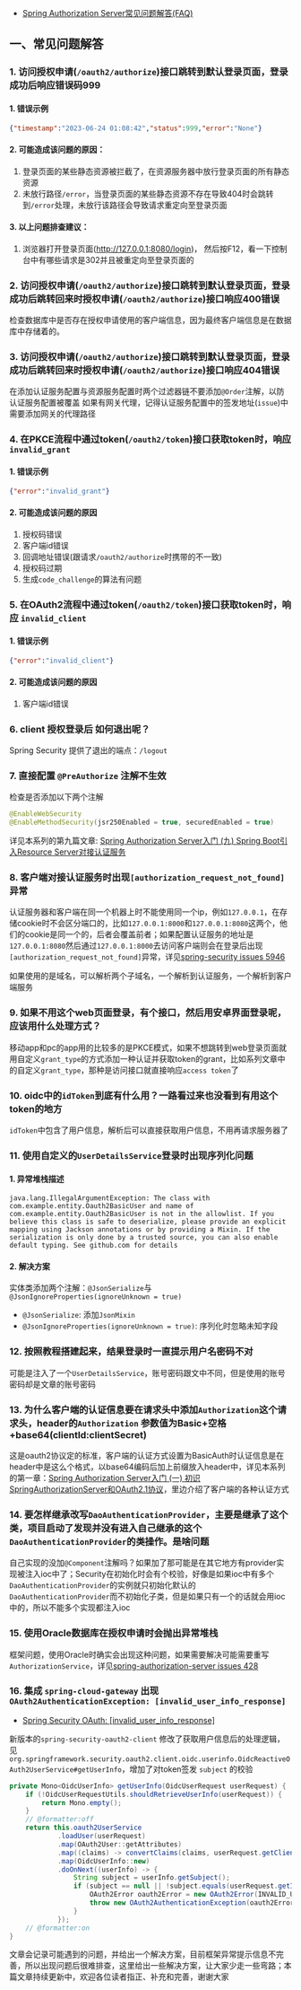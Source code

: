 - [Spring Authorization Server常见问题解答(FAQ)](https://juejin.cn/post/7279242389000208438)

## 一、常见问题解答
### 1. 访问授权申请(`/oauth2/authorize`)接口跳转到默认登录页面，登录成功后响应错误码999
#### 1. 错误示例
```json
{"timestamp":"2023-06-24 01:08:42","status":999,"error":"None"}
```

#### 2. 可能造成该问题的原因：

1. 登录页面的某些静态资源被拦截了，在资源服务器中放行登录页面的所有静态资源
2. 未放行路径`/error`，当登录页面的某些静态资源不存在导致404时会跳转到`/error`处理，未放行该路径会导致请求重定向至登录页面

#### 3. 以上问题排查建议：

1. 浏览器打开登录页面(http://127.0.0.1:8080/login)， 然后按F12，看一下控制台中有哪些请求是302并且被重定向至登录页面的

### 2. 访问授权申请(`/oauth2/authorize`)接口跳转到默认登录页面，登录成功后跳转回来时授权申请(`/oauth2/authorize`)接口响应400错误
检查数据库中是否存在授权申请使用的客户端信息，因为最终客户端信息是在数据库中存储着的。

### 3. 访问授权申请(`/oauth2/authorize`)接口跳转到默认登录页面，登录成功后跳转回来时授权申请(`/oauth2/authorize`)接口响应404错误

在添加认证服务配置与资源服务配置时两个过滤器链不要添加`@Order`注解，以防认证服务配置被覆盖
如果有网关代理，记得认证服务配置中的签发地址(`issue`)中需要添加网关的代理路径

### 4. 在PKCE流程中通过token(`/oauth2/token`)接口获取token时，响应 `invalid_grant`
#### 1. 错误示例
```json
{"error":"invalid_grant"}
```

#### 2. 可能造成该问题的原因

1. 授权码错误
2. 客户端id错误
3. 回调地址错误(跟请求`/oauth2/authorize`时携带的不一致)
4. 授权码过期
5. 生成`code_challenge`的算法有问题


### 5. 在OAuth2流程中通过token(`/oauth2/token`)接口获取token时，响应 `invalid_client`
#### 1. 错误示例
```json
{"error":"invalid_client"}
```

#### 2. 可能造成该问题的原因

1. 客户端id错误

### 6. client 授权登录后 如何退出呢？
Spring Security 提供了退出的端点：`/logout`

### 7. 直接配置 `@PreAuthorize` 注解不生效
检查是否添加以下两个注解
```java
@EnableWebSecurity
@EnableMethodSecurity(jsr250Enabled = true, securedEnabled = true)
```

详见本系列的第九篇文章: [Spring Authorization Server入门 (九) Spring Boot引入Resource Server对接认证服务](https://juejin.cn/post/7244043482772029498)

### 8. 客户端对接认证服务时出现`[authorization_request_not_found]`异常
认证服务器和客户端在同一个机器上时不能使用同一个ip，例如`127.0.0.1`，在存储cookie时不会区分端口的，比如`127.0.0.1:8000`和`127.0.0.1:8080`这两个，他们的cookie是同一个的，后者会覆盖前者；如果配置认证服务的地址是`127.0.0.1:8080`然后通过`127.0.0.1:8000`去访问客户端则会在登录后出现`[authorization_request_not_found]`异常，详见[spring-security issues 5946](https://github.com/spring-projects/spring-security/issues/5946)

如果使用的是域名，可以解析两个子域名，一个解析到认证服务，一个解析到客户端服务

### 9. 如果不用这个web页面登录，有个接口，然后用安卓界面登录呢，应该用什么处理方式？
移动app和pc的app用的比较多的是PKCE模式，如果不想跳转到web登录页面就用自定义`grant_type`的方式添加一种认证并获取token的grant，比如系列文章中的自定义`grant_type`，那种是访问接口就直接响应`access token`了

### 10. oidc中的`idToken`到底有什么用？一路看过来也没看到有用这个token的地方
`idToken`中包含了用户信息，解析后可以直接获取用户信息，不用再请求服务器了

### 11. 使用自定义的`UserDetailsService`登录时出现序列化问题
#### 1. 异常堆栈描述
```shell
java.lang.IllegalArgumentException: The class with com.example.entity.Oauth2BasicUser and name of com.example.entity.Oauth2BasicUser is not in the allowlist. If you believe this class is safe to deserialize, please provide an explicit mapping using Jackson annotations or by providing a Mixin. If the serialization is only done by a trusted source, you can also enable default typing. See github.com for details
```

#### 2. 解决方案

实体类添加两个注解：`@JsonSerialize`与`@JsonIgnoreProperties(ignoreUnknown = true)`
- `@JsonSerialize`: 添加`JsonMixin`
- `@JsonIgnoreProperties(ignoreUnknown = true)`: 序列化时忽略未知字段

### 12. 按照教程搭建起来，结果登录时一直提示用户名密码不对
可能是注入了一个`UserDetailsService`，账号密码跟文中不同，但是使用的账号密码却是文章的账号密码

### 13. 为什么客户端的认证信息要在请求头中添加`Authorization`这个请求头，header的`Authorization` 参数值为Basic+空格+base64(clientId:clientSecret)
这是oauth2协议定的标准，客户端的认证方式设置为BasicAuth时认证信息是在header中是这么个格式，以base64编码后加上前缀放入header中，详见本系列的第一章：[Spring Authorization Server入门 (一) 初识SpringAuthorizationServer和OAuth2.1协议](https://juejin.cn/post/7239953874950733884)，里边介绍了客户端的各种认证方式

### 14. 要怎样继承改写`DaoAuthenticationProvider`，主要是继承了这个类，项目启动了发现并没有进入自己继承的这个`DaoAuthenticationProvider`的类操作。是啥问题
自己实现的没加`@Component`注解吗？如果加了那可能是在其它地方有provider实现被注入ioc中了；Security在初始化时会有个校验，好像是如果ioc中有多个`DaoAuthenticationProvider`的实例就只初始化默认的`DaoAuthenticationProvider`而不初始化子类，但是如果只有一个的话就会用ioc中的，所以不能多个实现都注入ioc

### 15. 使用Oracle数据库在授权申请时会抛出异常堆栈
框架问题，使用Oracle时确实会出现这种问题，如果需要解决可能需要重写`AuthorizationService`，详见[spring-authorization-server issues 428](https://github.com/spring-projects/spring-authorization-server/issues/428)

### 16. 集成 `spring-cloud-gateway` 出现 `OAuth2AuthenticationException: [invalid_user_info_response]`
- [Spring Security OAuth: [invalid_user_info_response]](https://stackoverflow.com/questions/76093710/spring-security-oauth-invalid-user-info-response)

新版本的`spring-security-oauth2-client` 修改了获取用户信息后的处理逻辑，见 `org.springframework.security.oauth2.client.oidc.userinfo.OidcReactiveOAuth2UserService#getUserInfo`，增加了对token签发 `subject` 的校验

```java
private Mono<OidcUserInfo> getUserInfo(OidcUserRequest userRequest) {
    if (!OidcUserRequestUtils.shouldRetrieveUserInfo(userRequest)) {
        return Mono.empty();
    }
    // @formatter:off
    return this.oauth2UserService
            .loadUser(userRequest)
            .map(OAuth2User::getAttributes)
            .map((claims) -> convertClaims(claims, userRequest.getClientRegistration()))
            .map(OidcUserInfo::new)
            .doOnNext((userInfo) -> {
                String subject = userInfo.getSubject();
                if (subject == null || !subject.equals(userRequest.getIdToken().getSubject())) {
                    OAuth2Error oauth2Error = new OAuth2Error(INVALID_USER_INFO_RESPONSE_ERROR_CODE);
                    throw new OAuth2AuthenticationException(oauth2Error, oauth2Error.toString());
                }
            });
    // @formatter:on
}
```


文章会记录可能遇到的问题，并给出一个解决方案，目前框架异常提示信息不完善，所以出现问题后很难排查，这里给出一些解决方案，让大家少走一些弯路；本篇文章持续更新中，欢迎各位读者指正、补充和完善，谢谢大家
